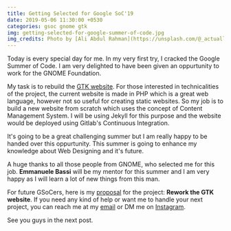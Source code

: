 ```yaml
---
title: Getting Selected for Google SoC'19
date: 2019-05-06 11:30:00 +0530
categories: gsoc gnome gtk
img: getting-selected-for-google-summer-of-code.jpg
img_credits: Photo by [Ali Abdul Rahman](https://unsplash.com/@_actually_) on [Unsplash](https://unsplash.com)
---
```


Today is every special day for me. In my very first try, I cracked the Google Summer of Code. I am very delighted to have been given an oppurtunity to work for the GNOME Foundation.

My task is to rebuild the [GTK website](https://gtk.org). For those interested in technicalities of the project, the current website is made in PHP which is a great web language, however not so useful for creating static websites. So my job is to build a new website from scratch which uses the concept of Content Management System. I will be using Jekyll for this purpose and the website would be deployed using Gitlab's Continuous Integration.

It's going to be a great challenging summer but I am really happy to be handed over this oppurtunity. This summer is going to enhance my knowledge about Web Designing and it's future.

A huge thanks to all those people from GNOME, who selected me for this job. **Emmanuele Bassi** will be my mentor for this summer and I am very happy as I will learn a lot of new things from this man.

For future GSoCers, here is my [proposal][proposal] for the project: **Rework the GTK website**. If you need any kind of help or want me to handle your next project, you can reach me at my [email][email] or DM me on [Instagram].

See you guys in the next post.

[proposal]: https://docs.google.com/document/d/1naeFyYH0dLJ30_KcvQes7H4tWI165Xeb5t-Qqfo67NE/edit?usp=sharing
[instagram]: https://instagram.com/ravd_ravgeet/
[email]: mailto:ravgeetdhillon@gmail.com
